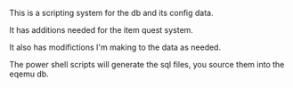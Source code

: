 This is a scripting system for the db and its config data.

It has additions needed for the item quest system.

It also has modifictions I'm making to the data as needed.


The power shell scripts will generate the sql files, you source them into the eqemu db.

